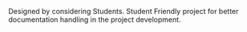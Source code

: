 Designed by considering Students.
Student Friendly project for better documentation handling in the project development.
